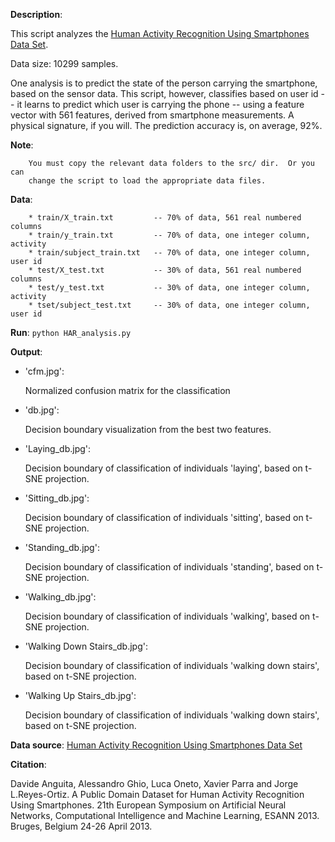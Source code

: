 **Description**:

This script analyzes the [Human Activity Recognition Using Smartphones Data Set](https://archive.ics.uci.edu/ml/datasets/Human+Activity+Recognition+Using+Smartphones).

Data size: 10299 samples.

One analysis is to predict the state of the person carrying the smartphone,
based on the sensor data.  This script, however, classifies based on user id
-- it learns to predict which user is carrying the phone -- using a
feature vector with 561 features, derived from smartphone measurements.
A physical signature, if you will.  The prediction accuracy is, on average,
92%.

**Note**:

		You must copy the relevant data folders to the src/ dir.  Or you can
    	change the script to load the appropriate data files.

**Data**:

		* train/X_train.txt         -- 70% of data, 561 real numbered columns
		* train/y_train.txt         -- 70% of data, one integer column, activity
		* train/subject_train.txt   -- 70% of data, one integer column, user id
		* test/X_test.txt           -- 30% of data, 561 real numbered columns
		* test/y_test.txt           -- 30% of data, one integer column, activity
		* tset/subject_test.txt     -- 30% of data, one integer column, user id

**Run**: `python HAR_analysis.py`

**Output**: 

* 'cfm.jpg':

   Normalized confusion matrix for the classification
* 'db.jpg':

   Decision boundary visualization from the best two features.
* 'Laying_db.jpg':

   Decision boundary of classification of individuals 'laying', based on t-SNE projection.
* 'Sitting_db.jpg':

   Decision boundary of classification of individuals 'sitting', based on t-SNE projection.
* 'Standing_db.jpg':

   Decision boundary of classification of individuals 'standing', based on t-SNE projection.
* 'Walking_db.jpg':

   Decision boundary of classification of individuals 'walking', based on t-SNE projection.
* 'Walking Down Stairs_db.jpg':

   Decision boundary of classification of individuals 'walking down stairs', based on t-SNE projection.
* 'Walking Up Stairs_db.jpg':

   Decision boundary of classification of individuals 'walking down stairs', based on t-SNE projection.

**Data source**: [Human Activity Recognition Using Smartphones Data Set](https://archive.ics.uci.edu/ml/datasets/Human+Activity+Recognition+Using+Smartphones)

**Citation**:

Davide Anguita, Alessandro Ghio, Luca Oneto, Xavier Parra and Jorge
L.Reyes-Ortiz. A Public Domain Dataset for Human Activity Recognition Using
Smartphones. 21th European Symposium on Artificial Neural Networks,
Computational Intelligence and Machine Learning, ESANN 2013. Bruges, Belgium
24-26 April 2013.
